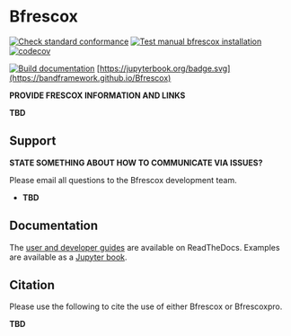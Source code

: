 # Bfrescox

[![Check standard conformance](https://github.com/bandframework/Bfrescox/actions/workflows/check_standards.yml/badge.svg?branch=main)](https://github.com/bandframework/Bfrescox/actions/workflows/check_standards.yml)
[![Test manual bfrescox installation](https://github.com/bandframework/Bfrescox/actions/workflows/test_bfrescox_sdist.yml/badge.svg?branch=main)](https://github.com/bandframework/Bfrescox/actions/workflows/test_bfrescox_sdist.yml)
[![codecov](https://codecov.io/gh/bandframework/Bfrescox/graph/badge.svg?token=U3X4WBQJ67)](https://codecov.io/gh/bandframework/Bfrescox)

[![Build documentation](https://github.com/bandframework/Bfrescox/actions/workflows/build_docs.yml/badge.svg?branch=main)](https://github.com/bandframework/Bfrescox/actions/workflows/build_docs.yml)
[https://jupyterbook.org/badge.svg](https://bandframework.github.io/Bfrescox)


__PROVIDE FRESCOX INFORMATION AND LINKS__

__TBD__

## Support

__STATE SOMETHING ABOUT HOW TO COMMUNICATE VIA ISSUES?__

Please email all questions to the Bfrescox development team.

* __TBD__

## Documentation

The [user and developer guides](https://bfrescox.readthedocs.io/en/latest/index.html) are available on ReadTheDocs.  Examples are available as a [Jupyter book](https://bandframework.github.io/Bfrescox).

## Citation

Please use the following to cite the use of either Bfrescox or Bfrescoxpro.

__TBD__
